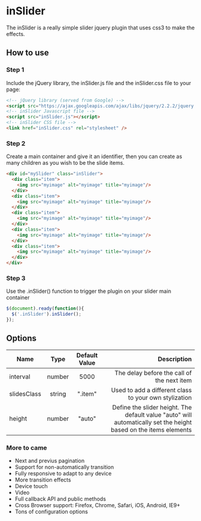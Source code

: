 # inSlider

The inSlider is a really simple slider jquery plugin that uses css3 to make the effects.

## How to use

### Step 1
Include the jQuery library, the inSlider.js file and the inSlider.css file to your page:

```html
<!-- jQuery library (served from Google) -->
<script src="https://ajax.googleapis.com/ajax/libs/jquery/2.2.2/jquery.min.js"></script>
<!-- inSlider Javascript file -->
<script src="inSlider.js"></script>
<!-- inSlider CSS file -->
<link href="inSlider.css" rel="stylesheet" />
```

### Step 2

Create a main container and give it an identifier, then you can create as many children as you wish to be the slide items.

```html
<div id="mySlider" class="inSlider">
  <div class="item">
    <img src="myimage" alt="myimage" title="myimage"/>
  </div>
  <div class="item">
    <img src="myimage" alt="myimage" title="myimage"/>
  </div>
  <div class="item">
    <img src="myimage" alt="myimage" title="myimage"/>
  </div>
  <div class="item">
    <img src="myimage" alt="myimage" title="myimage"/>
  </div>
  <div class="item">
    <img src="myimage" alt="myimage" title="myimage"/>
  </div>
</div>
```
### Step 3

Use the .inSlider() function to trigger the plugin on your slider main container

```javascript
$(document).ready(function(){
  $('.inSlider').inSlider();
});
```

## Options

| Name        |  Type  | Default Value | Description       |
| ----------- |:------:|:-------------:| -----------------:|
| interval    | number | 5000          | The delay before the call of the next item |
| slidesClass | string | ".item"       | Used to add a different class to your own stylization |
| height      | number | "auto"        | Define the slider height. The default value "auto" will automatically set the height based on the items elements |

### More to came
* Next and previus pagination
* Support for non-automatically transition
* Fully responsive to adapt to any device
* More transition effects
* Device touch
* Video
* Full callback API and public methods
* Cross Browser support: Firefox, Chrome, Safari, iOS, Android, IE9+
* Tons of configuration options